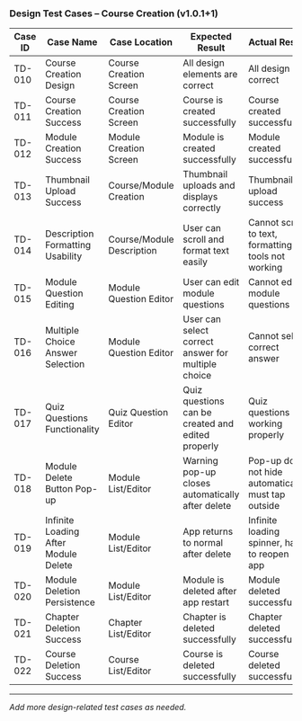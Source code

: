 ### Design Test Cases – Course Creation (v1.0.1+1)

| Case ID | Case Name                                   | Case Location                | Expected Result                                         | Actual Result                                 | Success (Yes/No) |
|---------|---------------------------------------------|------------------------------|---------------------------------------------------------|-----------------------------------------------|------------------|
| TD-010  | Course Creation Design                      | Course Creation Screen       | All design elements are correct                         | All design correct                            | Yes              |
| TD-011  | Course Creation Success                     | Course Creation Screen       | Course is created successfully                          | Course created successfully                   | Yes              |
| TD-012  | Module Creation Success                     | Module Creation Screen       | Module is created successfully                          | Module created successfully                   | Yes              |
| TD-013  | Thumbnail Upload Success                    | Course/Module Creation       | Thumbnail uploads and displays correctly                | Thumbnail upload success                      | Yes              |
| TD-014  | Description Formatting Usability            | Course/Module Description    | User can scroll and format text easily                  | Cannot scroll to text, formatting tools not working | No           |
| TD-015  | Module Question Editing                     | Module Question Editor       | User can edit module questions                          | Cannot edit module questions                  | No               |
| TD-016  | Multiple Choice Answer Selection            | Module Question Editor       | User can select correct answer for multiple choice      | Cannot select correct answer                  | No               |
| TD-017  | Quiz Questions Functionality                | Quiz Question Editor         | Quiz questions can be created and edited properly       | Quiz questions working properly               | Yes              |
| TD-018  | Module Delete Button Pop-up                 | Module List/Editor           | Warning pop-up closes automatically after delete        | Pop-up does not hide automatically, must tap outside | No           |
| TD-019  | Infinite Loading After Module Delete        | Module List/Editor           | App returns to normal after delete                      | Infinite loading spinner, had to reopen app    | No               |
| TD-020  | Module Deletion Persistence                 | Module List/Editor           | Module is deleted after app restart                     | Module deleted successfully                   | Yes              |
| TD-021  | Chapter Deletion Success                    | Chapter List/Editor          | Chapter is deleted successfully                         | Chapter deleted successfully                  | Yes              |
| TD-022  | Course Deletion Success                     | Course List/Editor           | Course is deleted successfully                          | Course deleted successfully                   | Yes              |

---

*Add more design-related test cases as needed.*